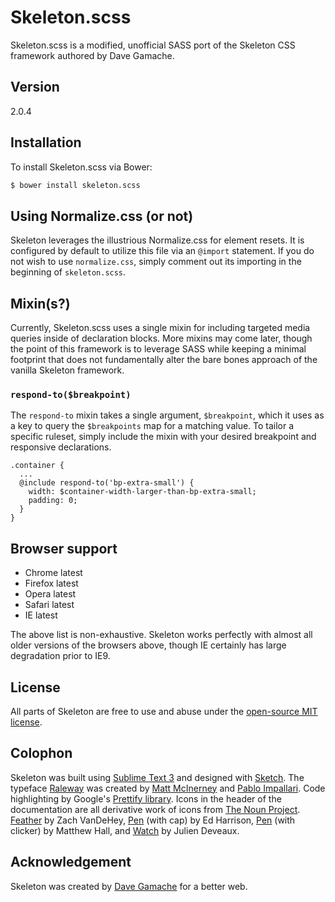 # Skeleton.scss

Skeleton.scss is a modified, unofficial SASS port of the Skeleton CSS framework authored by Dave Gamache.


## Version

2.0.4


## Installation

To install Skeleton.scss via Bower:

```sh
$ bower install skeleton.scss
```


## Using Normalize.css (or not)

Skeleton leverages the illustrious Normalize.css for element resets. It is configured by default to utilize this file via an `@import` statement. If you do not wish to use `normalize.css`, simply comment out its importing in the beginning of `skeleton.scss`.


## Mixin(s?)

Currently, Skeleton.scss uses a single mixin for including targeted media queries inside of declaration blocks. More mixins may come later, though the point of this framework is to leverage SASS while keeping a minimal footprint that does not fundamentally alter the bare bones approach of the vanilla Skeleton framework.

### `respond-to($breakpoint)`
 The `respond-to` mixin takes a single argument, `$breakpoint`, which it uses as a key to query the `$breakpoints` map for a matching value. To tailor a specific ruleset, simply include the mixin with your desired breakpoint and responsive declarations.

    .container {
      ...
      @include respond-to('bp-extra-small') {
        width: $container-width-larger-than-bp-extra-small;
        padding: 0;
      }
    }


## Browser support

- Chrome latest
- Firefox latest
- Opera latest
- Safari latest
- IE latest

The above list is non-exhaustive. Skeleton works perfectly with almost all older versions of the browsers above, though IE certainly has large degradation prior to IE9.


## License

All parts of Skeleton are free to use and abuse under the [open-source MIT license](https://github.com/bradcliffe/skeleton.scss/blob/master/LICENSE.md).


## Colophon

Skeleton was built using [Sublime Text 3](http://www.sublimetext.com/3) and designed with [Sketch](http://bohemiancoding.com/sketch). The typeface [Raleway](http://www.google.com/fonts/specimen/Raleway) was created by [Matt McInerney](http://matt.cc/) and [Pablo Impallari](http://www.impallari.com/). Code highlighting by Google's [Prettify library](https://code.google.com/p/google-code-prettify/). Icons in the header of the documentation are all derivative work of icons from [The Noun Project](http://thenounproject.com). [Feather](http://thenounproject.com/term/feather/22073) by Zach VanDeHey, [Pen](http://thenounproject.com/term/pen/21163) (with cap) by Ed Harrison, [Pen](http://thenounproject.com/term/pen/32847) (with clicker) by Matthew Hall, and [Watch](http://thenounproject.com/term/watch/48015) by Julien Deveaux.


## Acknowledgement

Skeleton was created by [Dave Gamache](https://twitter.com/dhg) for a better web.
